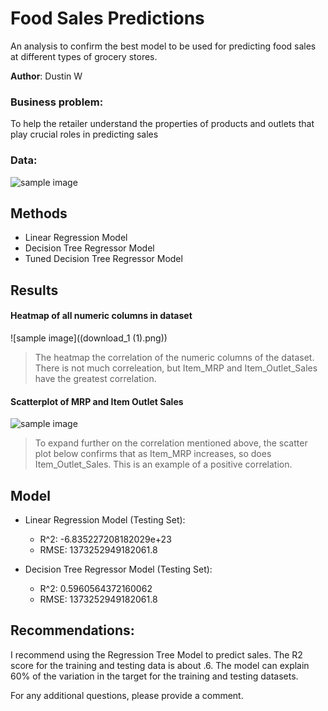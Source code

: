 # Food Sales Predictions 
An analysis to confirm the best model to be used for predicting food sales at different types of grocery stores.

**Author**: Dustin W

### Business problem:

To help the retailer understand the properties of products and outlets that play crucial roles in predicting sales


### Data:
![sample image](download_1(1).png)


## Methods
- Linear Regression Model
- Decision Tree Regressor Model
- Tuned Decision Tree Regressor Model

## Results




#### Heatmap of all numeric columns in dataset
![sample image]((download_1 (1).png))

> The heatmap the correlation of the numeric columns of the dataset. There is not much correleation, but Item_MRP and Item_Outlet_Sales have the greatest correlation.
#### Scatterplot of MRP and Item Outlet Sales
![sample image](download_2.png)

> To expand further on the correlation mentioned above, the scatter plot below confirms that as Item_MRP increases, so does Item_Outlet_Sales. This is an example of a positive correlation.
## Model

- Linear Regression Model (Testing Set):
  - R^2: -6.835227208182029e+23
  - RMSE: 1373252949182061.8

- Decision Tree Regressor Model (Testing Set):
  - R^2: 0.5960564372160062
  - RMSE: 1373252949182061.8


## Recommendations:

I recommend using the Regression Tree Model to predict sales. The R2 score for the training and testing data is about .6. The model can explain 60% of the variation in the target for the training and testing datasets.



For any additional questions, please provide a comment.
